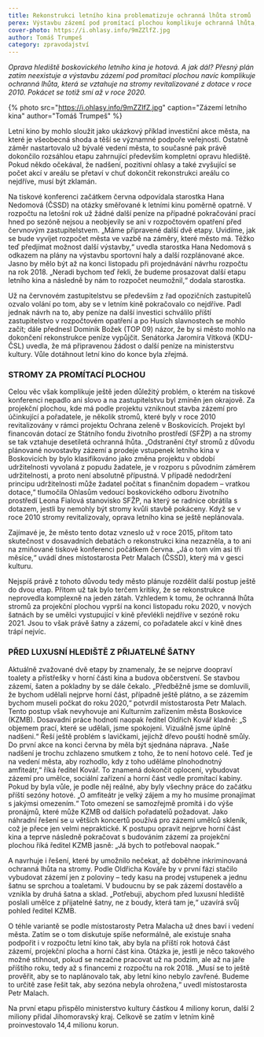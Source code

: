 ```yaml
---
title: Rekonstrukci letního kina problematizuje ochranná lhůta stromů
perex: Výstavbu zázemí pod promítací plochou komplikuje ochranná lhůta, která se vztahuje na stromy revitalizované z dotace v roce 2010. Pokácet se totiž smí až v roce 2020.
cover-photo: https://i.ohlasy.info/9mZZlfZ.jpg
author: Tomáš Trumpeš
category: zpravodajství
---
```


*Oprava hlediště boskovického letního kina je hotová. A jak dál? Přesný plán zatím neexistuje a výstavbu zázemí pod promítací plochou navíc komplikuje ochranná lhůta, která se vztahuje na stromy revitalizované z dotace v roce 2010. Pokácet se totiž smí až v roce 2020.*

{% photo src="https://i.ohlasy.info/9mZZlfZ.jpg" caption="Zázemí letního kina" author="Tomáš Trumpeš" %}

Letní kino by mohlo sloužit jako ukázkový příklad investiční akce města, na které je všeobecná shoda a těší se významné podpoře veřejnosti. Ostatně záměr nastartovalo už bývalé vedení města, to současné pak právě dokončilo rozsáhlou etapu zahrnující především kompletní opravu hlediště. Pokud někdo očekával, že nadšení, pozitivní ohlasy a také zvyšující se počet akcí v areálu se přetaví v chuť dokončit rekonstrukci areálu co nejdříve, musí být zklamán. 

Na tiskové konferenci začátkem června odpovídala starostka Hana Nedomová (ČSSD) na otázky směřované k letními kinu poměrně opatrně. V rozpočtu na letošní rok už žádné další peníze na případné pokračování prací hned po sezóně nejsou a neobjevily se ani v rozpočtovém opatření před červnovým zastupitelstvem. „Máme připravené další dvě etapy. Uvidíme, jak se bude vyvíjet rozpočet města ve vazbě na záměry, které město má. Těžko teď předjímat možnost další výstavby,“ uvedla starostka Hana Nedomová s odkazem na plány na výstavbu sportovní haly a další rozplánované akce. Jasno by mělo být až na konci listopadu při projednávání návrhu rozpočtu na rok 2018. „Neradi bychom teď řekli, že budeme prosazovat další etapu letního kina a následně by nám to rozpočet neumožnil,“ dodala starostka.

Už na červnovém zastupitelstvu se především z řad opozičních zastupitelů ozvalo volání po tom, aby se v letním kině pokračovalo co nejdříve. Padl jednak návrh na to, aby peníze na další investici schválilo příští zastupitelstvo v rozpočtovém opatření a po Husích slavnostech se mohlo začít; dále přednesl Dominik Božek (TOP 09) názor, že by si město mohlo na dokončení rekonstrukce peníze vypůjčit. Senátorka Jaromíra Vítková (KDU-ČSL) uvedla, že má připravenou žádost o další peníze na ministerstvu kultury. Vůle dotáhnout letní kino do konce byla zřejmá.

### STROMY ZA PROMÍTACÍ PLOCHOU

Celou věc však komplikuje ještě jeden důležitý problém, o kterém na tiskové konferenci nepadlo ani slovo a na zastupitelstvu byl zmíněn jen okrajově. Za projekční plochou, kde má podle projektu vzniknout stavba zázemí pro účinkující a pořadatele, je několik stromů, které byly v roce 2010 revitalizovány v rámci projektu Ochrana zeleně v Boskovicích. Projekt byl financován dotací ze Státního fondu životního prostředí (SFŽP) a na stromy se tak vztahuje desetiletá ochranná lhůta. „Odstranění čtyř stromů z důvodu plánované novostavby zázemí a prodeje vstupenek letního kina v Boskovicích by bylo klasifikováno jako změna projektu v období udržitelnosti vyvolaná z popudu žadatele, je v rozporu s původním záměrem udržitelnosti, a proto není absolutně přípustná. V případě nedodržení principu udržitelnosti může žadatel počítat s finančním dopadem – vratkou dotace,“ tlumočila Ohlasům vedoucí boskovického odboru životního prostředí Leona Fialová stanovisko SFŽP, na který se radnice obrátila s dotazem, jestli by nemohly být stromy kvůli stavbě pokáceny. Když se v roce 2010 stromy revitalizovaly, oprava letního kina se ještě neplánovala.

Zajímavé je, že město tento dotaz vzneslo už v roce 2015, přitom tato skutečnost v dosavadních debatách o rekonstrukci kina nezazněla, a to ani na zmiňované tiskové konferenci počátkem června. „Já o tom vím asi tři měsíce,“ uvádí dnes místostarosta Petr Malach (ČSSD), který má v gesci kulturu.

Nejspíš právě z tohoto důvodu tedy město plánuje rozdělit další postup ještě do dvou etap. Přitom už tak bylo terčem kritiky, že se rekonstrukce neprovedla komplexně na jeden zátah. Vzhledem k tomu, že ochranná lhůta stromů za projekční plochou vyprší na konci listopadu roku 2020, v nových šatnách by se umělci vystupující v kině převlékli nejdříve v sezóně roku 2021. Jsou to však právě šatny a zázemí, co pořadatele akcí v kině dnes trápí nejvíc.
 
### PŘED LUXUSNÍ HLEDIŠTĚ Z PŘIJATELNÉ ŠATNY

Aktuálně zvažované dvě etapy by znamenaly, že se nejprve doopraví toalety a přístřešky v horní části kina a budova občerstvení. Se stavbou zázemí, šaten a pokladny by se dále čekalo. „Předběžně jsme se domluvili, že bychom udělali nejprve horní část, případně ještě plátno, a se zázemím bychom museli počkat do roku 2020,“ potvrdil místostarosta Petr Malach.
Tento postup však nevyhovuje ani Kulturním zařízením města Boskovice (KZMB). Dosavadní práce hodnotí naopak ředitel Oldřich Kovář kladně: „S objemem prací, které se udělali, jsme spokojeni. Vizuálně jsme úplně nadšeni.“ Řeší ještě problém s lavičkami, jejichž dřevo pouští hodně smůly. Do první akce na konci června by měla být sjednána náprava. „Naše nadšení je trochu zchlazeno smutkem z toho, že to není hotovo celé. Teď je na vedení města, aby rozhodlo, kdy z toho uděláme plnohodnotný amfiteátr,“ říká ředitel Kovář. To znamená dokončit oplocení, vybudovat zázemí pro umělce, sociální zařízení a horní část vedle promítací kabiny. Pokud by byla vůle, je podle něj reálné, aby byly všechny práce do začátku příští sezóny hotové. „O amfiteátr je velký zájem a my ho musíme pronajímat s jakýmsi omezením.“ Toto omezení se samozřejmě promítá i do výše pronájmů, které může KZMB od dalších pořadatelů požadovat. Jako náhradní řešení se u větších koncertů používá pro zázemí umělců skleník, což je přece jen velmi nepraktické. K postupu opravit nejprve horní část kina a teprve následně pokračovat s budováním zázemí za projekční plochou říká ředitel KZMB jasně: „Já bych to potřeboval naopak.“

A navrhuje i řešení, které by umožnilo nečekat, až doběhne inkriminovaná ochranná lhůta na stromy. Podle Oldřicha Kováře by v první fázi stačilo vybudovat zázemí jen z poloviny – tedy kasu na prodej vstupenek a jednu šatnu se sprchou a toaletami. V budoucnu by se pak zázemí dostavělo a vznikla by druhá šatna a sklad. „Potřebuji, abychom před luxusní hlediště poslali umělce z přijatelné šatny, ne z boudy, která tam je,“ uzavírá svůj pohled ředitel KZMB. 

O téhle variantě se podle místostarosty Petra Malacha už dnes baví i vedení města. Zatím se o tom diskutuje spíše neformálně, ale existuje snaha podpořit i v rozpočtu letní kino tak, aby byla na příští rok hotová část zázemí, projekční plocha a horní část kina. Otázka je, jestli je něco takového možné stihnout, pokud se nezačne pracovat už na podzim, ale až na jaře příštího roku, tedy až s financemi z rozpočtu na rok 2018. „Musí se to ještě prověřit, aby se to naplánovalo tak, aby letní kino nebylo zavřené. Budeme to určitě zase řešit tak, aby sezóna nebyla ohrožena,“ uvedl místostarosta Petr Malach.

Na první etapu přispělo ministerstvo kultury částkou 4 miliony korun, další 2 miliony přidal Jihomoravský kraj. Celkově se zatím v letním kině proinvestovalo 14,4 milionu korun.
